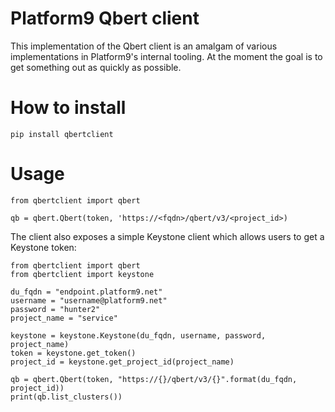 # Platform9 Qbert client

This implementation of the Qbert client is an amalgam of various implementations in Platform9's internal tooling.
At the moment the goal is to get something out as quickly as possible.

# How to install
`pip install qbertclient`

# Usage

```
from qbertclient import qbert

qb = qbert.Qbert(token, 'https://<fqdn>/qbert/v3/<project_id>)
```
The client also exposes a simple Keystone client which allows users to get a Keystone token:
```
from qbertclient import qbert
from qbertclient import keystone

du_fqdn = "endpoint.platform9.net"
username = "username@platform9.net"
password = "hunter2"
project_name = "service"

keystone = keystone.Keystone(du_fqdn, username, password, project_name)
token = keystone.get_token()
project_id = keystone.get_project_id(project_name)

qb = qbert.Qbert(token, "https://{}/qbert/v3/{}".format(du_fqdn, project_id))
print(qb.list_clusters())
```
